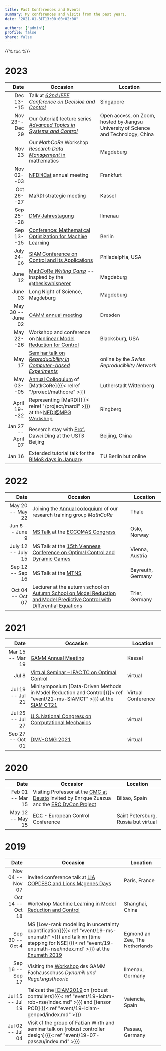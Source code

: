 ```yaml
---
title: Past Conferences and Events
summary: My conferences and visits from the past years.
date: "2021-01-31T13:00:00+02:00"

authors: ["admin"]
profile: false
share: false
---
```


{{% toc %}}

# 2023

| Date | Occasion | Location |
| ------: | ------ | --- |
| Dec 13--15 | Talk at [*62nd IEEE Conference on Decision and Control*](https://cdc2023.ieeecss.org/) | Singapore |
| Nov 23--Dec 29 | Our (tutorial) lecture series [*Advanced Topics in Systems and Control*](https://www.janheiland.de/event/23-atsc/) | Open access, on Zoom, hosted by Jiangsu University of Science and Technology, China |
| Nov 23 | Our *MathCoRe* Workshop [*Research Data Management* in mathematics](https://www.mathcore.ovgu.de/index.php?show=events&event=2023-10-19-data-management) | Magdeburg |
| Nov 02--03 | [NFDI4Cat](https://nfdi4cat.org/) annual meeting | Frankfurt |
| Oct 26--27 | [MaRDI](https://www.mardi4nfdi.de/about/mission) strategic meeting | Kassel |
| Sep 25--28 | [DMV Jahrestagung](https://www.tu-ilmenau.de/dmv2023/program) | Ilmenau |
| Sep 13--15 | [Conference: Mathematical Optimization for Machine Learning](https://mathplus.de/topic-development-lab/tes-summer-2023/final-conference/) | Berlin |
| July 24--26 | [SIAM Conference on Control and Its Applications](https://www.siam.org/conferences/cm/conference/ct23) | Philadelphia, USA |
| June 12 | [MathCoRe *Writing Camp*](https://www.mathcore.ovgu.de/index.php?show=events&event=2023-06-12-writing-camp) -- inspired by the [@thesiswhisperer](https://machteburch.social/@thesiswhisperer@aus.social) | Magdeburg |
| June 03 | Long Night of Science, Magdeburg | Magdeburg |
| May 30 -- June 02 | [GAMM annual meeting](https://jahrestagung.gamm-ev.de/) | Dresden |
| May 22--26 | Workshop and conference on [Nonlinear Model Reduction for Control](https://personal.math.vt.edu/borggajt/nlromc/index.html) | Blacksburg, USA |
| May 17 | [Seminar talk on *Reproducibility in Computer-based Experiments*](https://www.swissrn.org/computational/) | online by the *Swiss Reproducibility Network* |
| May 03--05 | [Annual Colloquium](https://www.mathcore.ovgu.de/index.php?show=events&event=2023-05-03-annual-colloquium) of [MathCoRe]({{< relref "/project/mathcore" >}}) | Lutherstadt Wittenberg |
| April 19--22 | Representing [MaRDI]({{< relref "/project/mardi" >}}) at the [NFDI@MPG Workshop](https://indico3.mpi-magdeburg.mpg.de/event/31/contributions/) | Ringberg |
| Jan 27 -- April 07 | Research stay with [Prof. Dawei Ding](https://ensaee.ustb.edu.cn/facultystaf/overview/xka/10624066.htm) at the USTB Beijing | Beijing, China |
| Jan 16 | Extended tutorial talk for the [BIMoS days in January](https://www.tu.berlin/bimos/nachrichtendetails/invitation-bimos-days-january-2023) | TU Berlin but online |

# 2022 

| Date | Occasion | Location |
| ------: | ------ | --- |
| May 20 -- May 22 | Joining the [Annual colloquium](https://www.mathcore.ovgu.de/index.php?show=events&event=2022-05-18-annual-colloquium) of our research training group *MathCoRe* | Thale |
| Jun 5 -- June 9 | [MS Talk](https://www.eccomas2022.org/frontal/ProgSesion.asp?id=155) at the [ECCOMAS Congress](https://www.eccomas2022.org) | Oslo, Norway |
| July 12 -- July 15 | MS Talk at the [15th Viennese Conference on Optimal Control and Dynamic Games](https://orcos.tuwien.ac.at/events/vc2022/) | Vienna, Austria |
| Sep 12 -- Sep 16 | MS Talk at the [MTNS](https://www.mtns2022.uni-bayreuth.de/en/index.html) | Bayreuth, Germany |
| Oct 04 -- Oct 07 | Lecturer at the autumn school on [Autumn School on Model Reduction and Model Predictive Control with Differential Equations](https://alop.uni-trier.de/event/autumn-school-on-model-reduction-and-model-predictive-control-with-differential-equations) | Trier, Germany |

# 2021 

| Date | Occasion | Location |
| -----: | ------ | --- |
| Mar 15 -- Mar 19 | [GAMM Annual Meeting](https://jahrestagung.gamm-ev.de/) | Kassel | 
| Jul 8 | [Virtual Seminar – IFAC TC on Optimal Control](https://ie3.etit.tu-dortmund.de/details/ifac-seminar-10080/) | virtual | 
| Jul 19 -- Jul 21 | Minisymposium [Data-Driven Methods in Model Reduction and Control]({{< ref "event/21-ms-SIAMCT" >}}) at the [SIAM CT21](https://www.siam.org/conferences/cm/conference/ct21) | Virtual Conference |
| Jul 25 -- Jul 27 | [U.S. National Congress on Computational Mechanics](http://16.usnccm.org/) | virtual |
| Sep 27 -- Oct 01 | [DMV-OMG 2021](https://staff.fim.uni-passau.de/~zumbraegel/dmv-oemg/index.htm) | virtual |

# 2020 

| Date | Occasion | Location |
| -----: | ------ | --- |
| Feb 01 -- Mar 15 | Visiting Professor at the [CMC at Deusto](https://cmc.deusto.eus/) invited by Enrique Zuazua and the [ERC DyCon Project](https://cmc.deusto.eus/dycon/) | Bilbao, Spain |
| May 12 -- May 15 | [ECC](https://ecc20.eu/) - European Control Conference | Saint Petersburg, Russia but virtual|

# 2019

| Date | Occasion | Location |
| -----: | ------ | --- |
| Nov 04 -- Nov 07 | Invited conference talk at [LIA COPDESC and Lions Magenes Days](https://liacopdesclm.sciencesconf.org/) | Paris, France |
| Oct 14 -- Oct 18 | Workshop [Machine Learning in Model Reduction and Control](https://www.mpi-magdeburg.mpg.de/shanghaiws19) | Shanghai, China |
| Sep 30 -- Oct 4 | MS [Low-rank modelling in uncertainty quantification]({{< ref "event/19-ms-enumath" >}}) and talk on [time stepping for NSE]({{< ref "event/19-enumath-nse/index.md" >}}) at the [Enumath 2019](http://www.enumath2019.eu/) | Egmond an Zee, The Netherlands |
| Sep 16 -- Sep 17 | Visiting the [Workshop](http://ifatwww.et.uni-magdeburg.de/syst/GAMMFA/ilmenau_2019.shtml) des GAMM Fachausschuss *Dynamik und Regelungstheorie* | Ilmenau, Germany |
| Jul 15 -- Jul 19 | Talks at the [ICIAM2019](https://iciam2019.org) on [robust controllers]({{< ref "event/19-iciam-rob-nse/index.md" >}}) and [tensor POD]({{< ref "event/19-iciam-genpod/index.md" >}}) | Valencia, Spain |
| Jul 02 -- Jul 04 | Visit of the [group](http://www.fim.uni-passau.de/en/dynamical-systems/welcome/) of Fabian Wirth and seminar talk on [robust controller design]({{< ref "event/19-07-passau/index.md" >}}) | Passau, Germany |

